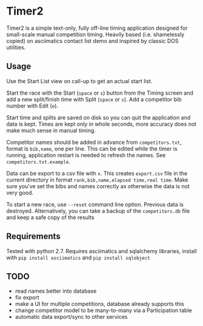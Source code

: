 # Timer2

Timer2 is a simple text-only, fully off-line timing application designed for
small-scale manual competition timing. Heavily based (i.e. shamelessly copied)
on asciimatics contact list demo and inspired by classic DOS utilities.

## Usage

Use the Start List view on call-up to get an actual start list.

Start the race with the Start (`space` or `s`) button from the Timing screen
and add a new split/finish time with Split (`space` or `s`). Add a competitor bib number
with Edit (`e`).

Start time and splits are saved on disk so you can quit the application and data
is kept. Times are kept only in whole seconds, more accuracy does not make much
sense in manual timing.

Competitor names should be added in advance from `competitors.txt`, format is `bib,name`,
one per line. This can be edited while the timer is running, application restart
is needed to refresh the names. See `competitors.txt.example`.

Data can be export to a csv file with `x`. This creates `export.csv` file in
the current directory in format `rank,bib,name,elapsed time,real time`. Make sure
you've set the bibs and names correctly as otherwise the data is not very good.

To start a new race, use `--reset` command line option. Previous data is destroyed.
Alternatively, you can take a backup of the `competitors.db` file and keep a safe copy
of the results

## Requirements
Tested with python 2.7. Requires asciimatics and sqlalchemy libraries, install
with `pip install asciimatics` and `pip install sqlobject`


## TODO
- read names better into database
- fix export
- make a UI for multiple competitions, database already supports this
- change competitor model to be many-to-many via a Participation table
- automatic data export/sync to other services
